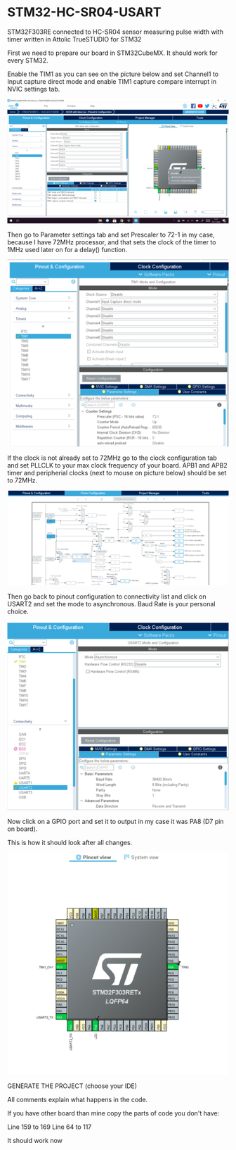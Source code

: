 # STM32-HC-SR04-USART
 STM32F303RE connected to HC-SR04 sensor measuring pulse width with timer written in Attolic TrueSTUDIO for STM32

First we need to prepare our board in STM32CubeMX. It should work for every STM32.

Enable the TIM1 as you can see on the picture below and set Channel1 to Input capture direct mode and enable TIM1 capture compare interrupt in NVIC settings tab.

![alt text](https://github.com/Mac-lucky/STM32-HC-SR04-USART-timer-pulse-width/blob/main/images/interr.png?raw=true)

Then go to Parameter settings tab and set Prescaler to 72-1 in my case, because I have 72MHz processor, and that sets the clock of the timer to 1MHz used later on for a delay() function.

![alt text](https://github.com/Mac-lucky/STM32-HC-SR04-USART-timer-pulse-width/blob/main/images/prescaler.png?raw=true)

If the clock is not already set to 72MHz go to the clock configuration tab and set PLLCLK to your max clock frequency of your board. APB1 and APB2 timer and peripherial clocks (next to mouse on picture below) should be set to 72MHz.

![alt text](https://github.com/Mac-lucky/STM32-HC-SR04-USART-timer-pulse-width/blob/main/images/clock.png?raw=true)

Then go back to pinout configuration to connectivity list and click on USART2 and set the mode to asynchronous. Baud Rate is your personal choice. 

![alt text](https://github.com/Mac-lucky/STM32-HC-SR04-USART-timer-pulse-width/blob/main/images/usart.png?raw=true)

Now click on a GPIO port and set it to output in my case it was PA8 (D7 pin on board).

This is how it should look after all changes.

![alt text](https://github.com/Mac-lucky/STM32-HC-SR04-USART-timer-pulse-width/blob/main/images/inout.png?raw=true)

GENERATE THE PROJECT (choose your IDE)

All comments explain what happens in the code.

If you have other board than mine copy the parts of code you don't have:

Line 159 to 169
Line 64 to 117

It should work now
